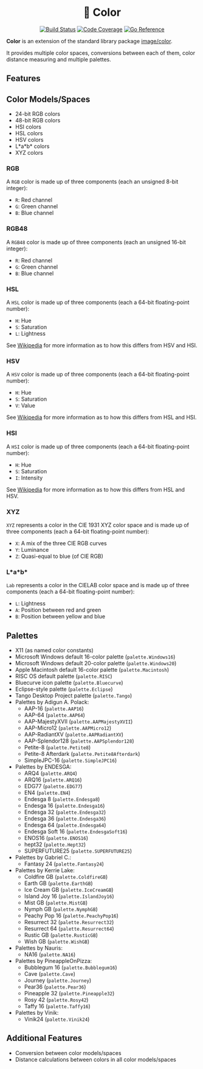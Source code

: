 <h1 align="center">🎨 Color</h1>

<p align="center">
    <a href="https://travis-ci.com/pegasus-toolset/color"><img src="https://travis-ci.com/pegasus-toolset/color.svg?branch=main" alt="Build Status" /></a>
    <a href="https://app.codecov.io/gh/pegasus-toolset/color"><img src="https://codecov.io/gh/pegasus-toolset/color/branch/main/graph/badge.svg?token=3R6863F2HA" alt="Code Coverage" /></a>
    <a href="https://pkg.go.dev/github.com/pegasus-toolset/color"><img src="https://pkg.go.dev/badge/github.com/pegasus-toolset/color.svg" alt="Go Reference" /></a>
</p>

**Color** is an extension of the standard library package
[image/color](https://golang.org/pkg/image/color/).

It provides multiple color spaces, conversions between each of them, color
distance measuring and multiple palettes.

## Features

## Color Models/Spaces

- 24-bit RGB colors
- 48-bit RGB colors
- HSI colors
- HSL colors
- HSV colors
- L\*a\*b\* colors
- XYZ colors

### RGB

A `RGB` color is made up of three components (each an unsigned 8-bit integer):

- `R`: Red channel
- `G`: Green channel
- `B`: Blue channel

### RGB48

A `RGB48` color is made up of three components (each an unsigned 16-bit
integer):

- `R`: Red channel
- `G`: Green channel
- `B`: Blue channel

### HSL

A `HSL` color is made up of three components (each a 64-bit floating-point
number):

- `H`: Hue
- `S`: Saturation
- `L`: Lightness

See [Wikipedia](https://en.wikipedia.org/wiki/HSL_and_HSV#Lightness) for more
information as to how this differs from HSV and HSI.

### HSV

A `HSV` color is made up of three components (each a 64-bit floating-point
number):

- `H`: Hue
- `S`: Saturation
- `V`: Value

See [Wikipedia](https://en.wikipedia.org/wiki/HSL_and_HSV#Lightness) for more
information as to how this differs from HSL and HSI.

### HSI

A `HSI` color is made up of three components (each a 64-bit floating-point
number):

- `H`: Hue
- `S`: Saturation
- `I`: Intensity

See [Wikipedia](https://en.wikipedia.org/wiki/HSL_and_HSV#Lightness) for more
information as to how this differs from HSL and HSV.

### XYZ

`XYZ` represents a color in the CIE 1931 XYZ color space and is made up of three
components (each a 64-bit floating-point number):

- `X`: A mix of the three CIE RGB curves
- `Y`: Luminance
- `Z`: Quasi-equal to blue (of CIE RGB)

### L\*a\*b\*

`Lab` represents a color in the CIELAB color space and is made up of three
components (each a 64-bit floating-point number):

- `L`: Lightness
- `A`: Position between red and green
- `B`: Position between yellow and blue

## Palettes

- X11 (as named color constants)
- Microsoft Windows default 16-color palette (`palette.Windows16`)
- Microsoft Windows default 20-color palette (`palette.Windows20`)
- Apple Macintosh default 16-color palette (`palette.Macintosh`)
- RISC OS default palette (`palette.RISC`)
- Bluecurve icon palette (`palette.Bluecurve`)
- Eclipse-style palette (`palette.Eclipse`)
- Tango Desktop Project palette (`palette.Tango`)
- Palettes by Adigun A. Polack:
  - AAP-16 (`palette.AAP16`)
  - AAP-64 (`palette.AAP64`)
  - AAP-MajestyXVII (`palette.AAPMajestyXVII`)
  - AAP-Micro12 (`palette.AAPMicro12`)
  - AAP-RadiantXV (`palette.AAPRadiantXV`)
  - AAP-Splendor128 (`palette.AAPSplendor128`)
  - Petite-8 (`palette.Petite8`)
  - Petite-8 Afterdark (`palette.Petite8Afterdark`)
  - SimpleJPC-16 (`palette.SimpleJPC16`)
- Palettes by ENDESGA:
  - ARQ4 (`palette.ARQ4`)
  - ARQ16 (`palette.ARQ16`)
  - EDG77 (`palette.EDG77`)
  - EN4 (`palette.EN4`)
  - Endesga 8 (`palette.Endesga8`)
  - Endesga 16 (`palette.Endesga16`)
  - Endesga 32 (`palette.Endesga32`)
  - Endesga 36 (`palette.Endesga36`)
  - Endesga 64 (`palette.Endesga64`)
  - Endesga Soft 16 (`palette.EndesgaSoft16`)
  - ENOS16 (`palette.ENOS16`)
  - hept32 (`palette.Hept32`)
  - SUPERFUTURE25 (`palette.SUPERFUTURE25`)
- Palettes by Gabriel C.:
  - Fantasy 24 (`palette.Fantasy24`)
- Palettes by Kerrie Lake:
  - Coldfire GB (`palette.ColdfireGB`)
  - Earth GB (`palette.EarthGB`)
  - Ice Cream GB (`palette.IceCreamGB`)
  - Island Joy 16 (`palette.IslandJoy16`)
  - Mist GB (`palette.MistGB`)
  - Nymph GB (`palette.NymphGB`)
  - Peachy Pop 16 (`palette.PeachyPop16`)
  - Resurrect 32 (`palette.Resurrect32`)
  - Resurrect 64 (`palette.Resurrect64`)
  - Rustic GB (`palette.RusticGB`)
  - Wish GB (`palette.WishGB`)
- Palettes by Nauris:
  - NA16 (`palette.NA16`)
- Palettes by PineappleOnPizza:
  - Bubblegum 16 (`palette.Bubblegum16`)
  - Cave (`palette.Cave`)
  - Journey (`palette.Journey`)
  - Pear36 (`palette.Pear36`)
  - Pineapple 32 (`palette.Pineapple32`)
  - Rosy 42 (`palette.Rosy42`)
  - Taffy 16 (`palette.Taffy16`)
- Palettes by Vinik:
  - Vinik24 (`palette.Vinik24`)

## Additional Features

- Conversion between color models/spaces
- Distance calculations between colors in all color models/spaces
